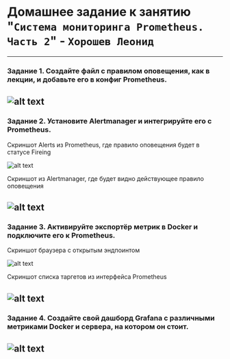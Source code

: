 # Домашнее задание к занятию "`Система мониторинга Prometheus. Часть 2`" - `Хорошев Леонид`

---

### Задание 1. Создайте файл с правилом оповещения, как в лекции, и добавьте его в конфиг Prometheus.

![alt text](https://github.com/LeonidKhoroshev/hw-08-05/blob/main/prometheus1.1.png)
---

### Задание 2. Установите Alertmanager и интегрируйте его с Prometheus.

Cкриншот Alerts из Prometheus, где правило оповещения будет в статусе Fireing

![alt text](https://github.com/LeonidKhoroshev/hw-08-05/blob/main/prometheus2.1.png)


Cкриншот из Alertmanager, где будет видно действующее правило оповещения

![alt text](https://github.com/LeonidKhoroshev/hw-08-05/blob/main/prometheus2.2.png)
---


### Задание 3. Активируйте экспортёр метрик в Docker и подключите его к Prometheus.

Cкриншот браузера с открытым эндпоинтом

![alt text](https://github.com/LeonidKhoroshev/hw-08-05/blob/main/prometheus.3.1.png)


Cкриншот списка таргетов из интерфейса Prometheus

![alt text](https://github.com/LeonidKhoroshev/hw-08-05/blob/main/prometheus.3.2.png)
---


### Задание 4. Создайте свой дашборд Grafana с различными метриками Docker и сервера, на котором он стоит.

![alt text](https://github.com/LeonidKhoroshev/hw-08-05/blob/main/prometheus4.2.png)
---



